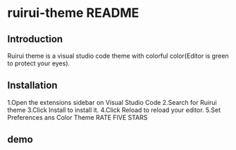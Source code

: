 # ruirui-theme README

## Introduction
Ruirui theme is a visual studio code theme with colorful color(Editor is green to protect your eyes).

## Installation
1.Open the extensions sidebar on Visual Studio Code
2.Search for Ruirui theme
3.Click Install to install it.
4.Click Reload to reload your editor.
5.Set Preferences ans Color Theme
RATE FIVE STARS

## demo



